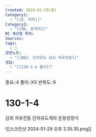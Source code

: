 ```yaml
---
Created: 2024-01-29(월)
Category1:
  - "[[6. 역학]]"
Category2:
  - "[[06. 동역학]]"
RC 계산형 목차: 
Sources: 
tags:
  - 🧮
관련노트:
  - "[[B62. 단자유도 감쇠 자유진동]]"
정답:
  - "[[130-1-4 풀이]]"
---
```

중요::4
풀이::XX
반복도::9
#  130-1-4

감죄 자유진동 단자유도계의 운동방정식

![[스크린샷 2024-01-29 오후 3.35.35.png]]